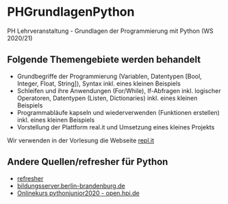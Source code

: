 # PHGrundlagenPython
PH Lehrveranstaltung - Grundlagen der Programmierung mit Python (WS 2020/21)

## Folgende Themengebiete werden behandelt
* Grundbegriffe der Programmierung (Variablen, Datentypen [Bool, Integer, Float, String]), Syntax inkl. eines kleinen Beispiels
* Schleifen und ihre Anwendungen (For/While), If-Abfragen inkl. logischer Operatoren, Datentypen (Listen, Dictionaries) inkl. eines kleinen Beispiels
* Programmabläufe kapseln und wiederverwenden (Funktionen erstellen) inkl. eines kleinen Beispiels
* Vorstellung der Plattform real.it und Umsetzung eines kleines Projekts

Wir verwenden in der Vorlesung die Webseite [repl.it](https://repl.it/)

## Andere Quellen/refresher für Python
 
 * [refresher](https://github.com/tecladocode/python-refresher)
 * [bildungsserver.berlin-brandenburg.de](https://bildungsserver.berlin-brandenburg.de/inf-sek1-python-bb)
 * [Onlinekurs pythonjunior2020 - open.hpi.de](https://open.hpi.de/courses/pythonjunior2020)